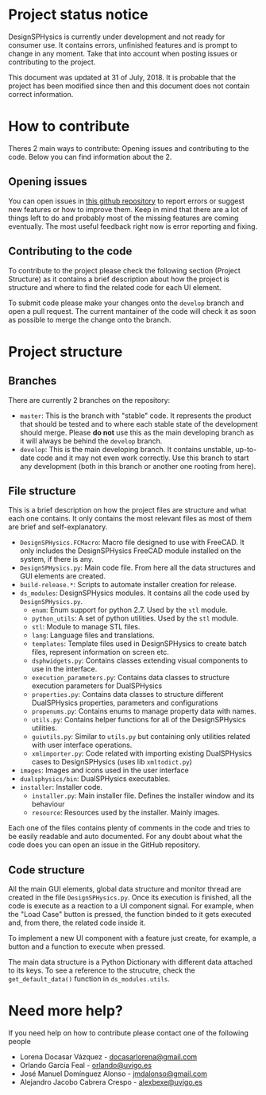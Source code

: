 # Project status notice
DesignSPHysics is currently under development and not ready for consumer use. It contains errors, unfinished features and is prompt to change in any moment. Take that into account when posting issues or contributing to the project.

This document was updated at 31 of July, 2018. It is probable that the project has been modified since then and this document does not contain correct information.

# How to contribute
Theres 2 main ways to contribute: Opening issues and contributing to the code. Below you can find information about the 2.

## Opening issues
You can open issues in [this github repository](https://github.com/DualSPHysics/DesignSPHysics) to report errors or suggest new features or how to improve them. Keep in mind that there are a lot of things left to do and probably most of the missing features are coming eventually. The most useful feedback right now is error reporting and fixing.

## Contributing to the code
To contribute to the project please check the following section (Project Structure) as it contains a brief description about how the project is structure and where to find the related code for each UI element.

To submit code please make your changes onto the `develop` branch and open a pull request. The current mantainer of the code will check it as soon as possible to merge the change onto the branch.

# Project structure
## Branches
There are currently 2 branches on the repository:
- `master`: This is the branch with "stable" code. It represents the product that should be tested and to where each stable state of the development should merge. Please **do not** use this as the main developing branch as it will always be behind the `develop` branch.
- `develop`: This is the main developing branch. It contains unstable, up-to-date code and it may not even work correctly. Use this branch to start any development (both in this branch or another one rooting from here).

## File structure
This is a brief description on how the project files are structure and what each one contains. It only contains the most relevant files as most of them are brief and self-explanatory.
- `DesignSPHysics.FCMacro`: Macro file designed to use with FreeCAD. It only includes the DesignSPHysics FreeCAD module installed on the system, if there is any.
- `DesignSPHysics.py`: Main code file. From here all the data structures and GUI elements are created. 
- `build-release.*`: Scripts to automate installer creation for release.
- `ds_modules`: DesignSPHysics modules. It contains all the code used by `DesignSPHysics.py`.
    - `enum`: Enum support for python 2.7. Used by the `stl` module.
    - `python_utils`: A set of python utilities. Used by the `stl` module.
    - `stl`: Module to manage STL files.
    - `lang`: Language files and translations.
    - `templates`: Template files used in DesignSPHysics to create batch files, represent information on screen etc.
    - `dsphwidgets.py`: Contains classes extending visual components to use in the interface.
    - `execution_parameters.py`: Contains data classes to structure execution parameters for DualSPHysics
    - `properties.py`: Contains data classes to structure different DualSPHysics properties, parameters and configurations
    - `propenums.py`: Contains enums to manage property data with names.
    - `utils.py`: Contains helper functions for all of the DesignSPHysics utilities.
    - `guiutils.py`: Similar to `utils.py` but containing only utilities related with user interface operations.
    - `xmlimporter.py`: Code related with importing existing DualSPHysics cases to DesignSPHysics (uses lib `xmltodict.py`)
- `images`: Images and icons used in the user interface
- `dualsphysics/bin`: DualSPHysics executables.
- `installer`: Installer code.
    - `installer.py`: Main installer file. Defines the installer window and its behaviour
    - `resource`: Resources used by the installer. Mainly images.
    
Each one of the files contains plenty of comments in the code and tries to be easily readable and auto documented. For any doubt about what the code does you can open an issue in the GitHub repository.
    
## Code structure
All the main GUI elements, global data structure and monitor thread are created in the file `DesignSPHysics.py`. Once its execution is finished, all the code is execute as a reaction to a UI component signal.
For example, when the "Load Case" button is pressed, the function binded to it gets executed and, from there, the related code inside it.

To implement a new UI component with a feature just create, for example, a button and a function to execute when pressed.

The main data structure is a Python Dictionary with different data attached to its keys. To see a reference to the strucutre, check the `get_default_data()` function in `ds_modules.utils`.

# Need more help?
If you need help on how to contribute please contact one of the following people
- Lorena Docasar Vázquez - docasarlorena@gmail.com
- Orlando García Feal - orlando@uvigo.es
- José Manuel Domínguez Alonso - jmdalonso@gmail.com
- Alejandro Jacobo Cabrera Crespo - alexbexe@uvigo.es
